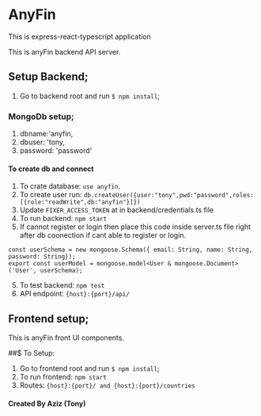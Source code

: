 # AnyFin
This is express-react-typescript application

This is anyFin backend API server.

## Setup Backend;

1. Go to backend root and run
`$ npm install`;

### MongoDb setup;
1. dbname:'anyfin,
2. dbuser: 'tony,
3. password: 'password'
#### To create db and connect

1. To crate database: `use anyfin`.
2. To create user run: ```db.createUser({user:"tony",pwd:"password",roles:[{role:"readWrite",db:"anyfin"}]})```
3. Update `FIXER_ACCESS_TOKEN` at in backend/credentials.ts file
4. To run backend: `npm start`
5. If cannot register or login then place this code inside server.ts file right after db coonection if cant able to 
register or login. 
```
const userSchema = new mongoose.Schema({ email: String, name: String, password: String});                        
export const userModel = mongoose.model<User & mongoose.Document>('User', userSchema);
```
5. To test backend: `npm test`
6. API endpoint: `{host}:{port}/api/`

## Frontend setup;
This is anyFin front UI components.

##$ To Setup:
 
1. Go to frontend root and run `$ npm install`;
2. To run frontend: `npm start`
4. Routes: `{host}:{port}/ and {host}:{port}/countries`


#### Created By Aziz (Tony) 
